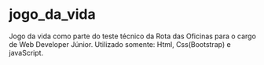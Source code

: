 # jogo_da_vida
 Jogo da vida como parte do teste técnico da Rota das Oficinas para o cargo de Web Developer Júnior. Utilizado somente: Html, Css(Bootstrap) e javaScript.
